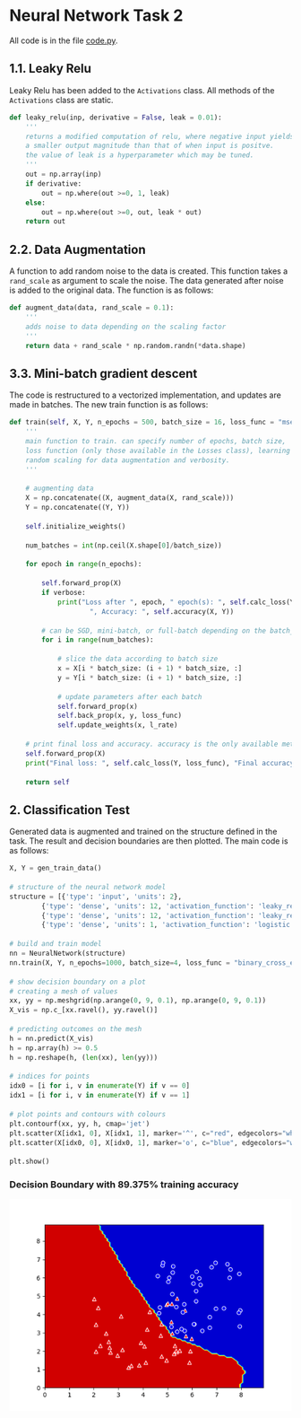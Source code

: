 # Neural Network Task 2

All code is in the file [code.py](https://github.com/saadejazz/mlp_simple/blob/master/code.py).  

## 1.1. Leaky Relu  

Leaky Relu has been added to the ```Activations``` class. All methods of the ```Activations``` class are static.  

```python
def leaky_relu(inp, derivative = False, leak = 0.01):
    '''
    returns a modified computation of relu, where negative input yields
    a smaller output magnitude than that of when input is positve.
    the value of leak is a hyperparameter which may be tuned. 
    '''
    out = np.array(inp)
    if derivative:
        out = np.where(out >=0, 1, leak)
    else:
        out = np.where(out >=0, out, leak * out)
    return out
```

## 2.2. Data Augmentation  

A function to add random noise to the data is created. This function takes a ```rand_scale``` as argument to scale the noise. The data generated after noise is added to the original data. The function is as follows:  

```python
def augment_data(data, rand_scale = 0.1):
    '''
    adds noise to data depending on the scaling factor
    '''
    return data + rand_scale * np.random.randn(*data.shape)
```  

## 3.3. Mini-batch gradient descent  

The code is restructured to a vectorized implementation, and updates are made in batches. The new train function is as follows:  

```python
def train(self, X, Y, n_epochs = 500, batch_size = 16, loss_func = "mse", l_rate = 0.001, rand_scale = 0.1, verbose = True):
    '''
    main function to train. can specify number of epochs, batch size, 
    loss function (only those available in the Losses class), learning rate,
    random scaling for data augmentation and verbosity.
    '''
    
    # augmenting data
    X = np.concatenate((X, augment_data(X, rand_scale)))
    Y = np.concatenate((Y, Y))
    
    self.initialize_weights()
    
    num_batches = int(np.ceil(X.shape[0]/batch_size))
    
    for epoch in range(n_epochs):
        
        self.forward_prop(X)
        if verbose:
            print("Loss after ", epoch, " epoch(s): ", self.calc_loss(Y, loss_func),\
                    ", Accuracy: ", self.accuracy(X, Y))
        
        # can be SGD, mini-batch, or full-batch depending on the batch_size parameter
        for i in range(num_batches):
            
            # slice the data according to batch size
            x = X[i * batch_size: (i + 1) * batch_size, :]
            y = Y[i * batch_size: (i + 1) * batch_size, :]
            
            # update parameters after each batch
            self.forward_prop(x)
            self.back_prop(x, y, loss_func)
            self.update_weights(x, l_rate)
    
    # print final loss and accuracy. accuracy is the only available metric
    self.forward_prop(X)
    print("Final loss: ", self.calc_loss(Y, loss_func), "Final accuracy: ", self.accuracy(X, Y))
    
    return self
```

## 2. Classification Test  

Generated data is augmented and trained on the structure defined in the task. The result and decision boundaries are then plotted. The main code is as follows:  

```python
X, Y = gen_train_data()
    
# structure of the neural network model
structure = [{'type': 'input', 'units': 2},
        {'type': 'dense', 'units': 12, 'activation_function': 'leaky_relu', 'bias': True},
        {'type': 'dense', 'units': 12, 'activation_function': 'leaky_relu', 'bias': True},
        {'type': 'dense', 'units': 1, 'activation_function': 'logistic', 'bias': True}]

# build and train model
nn = NeuralNetwork(structure)
nn.train(X, Y, n_epochs=1000, batch_size=4, loss_func = "binary_cross_entropy")

# show decision boundary on a plot
# creating a mesh of values
xx, yy = np.meshgrid(np.arange(0, 9, 0.1), np.arange(0, 9, 0.1))
X_vis = np.c_[xx.ravel(), yy.ravel()]

# predicting outcomes on the mesh
h = nn.predict(X_vis)
h = np.array(h) >= 0.5
h = np.reshape(h, (len(xx), len(yy)))

# indices for points
idx0 = [i for i, v in enumerate(Y) if v == 0]
idx1 = [i for i, v in enumerate(Y) if v == 1]

# plot points and contours with colours
plt.contourf(xx, yy, h, cmap='jet')
plt.scatter(X[idx1, 0], X[idx1, 1], marker='^', c="red", edgecolors="white", label="class 1")
plt.scatter(X[idx0, 0], X[idx0, 1], marker='o', c="blue", edgecolors="white", label="class 0")

plt.show()
```

### Decision Boundary with 89.375% training accuracy  

![Decision Boundary](https://github.com/saadejazz/mlp_simple/blob/master/decision_boundary.png)  